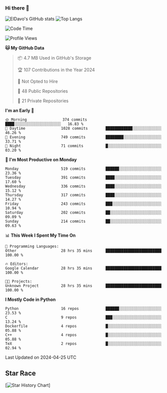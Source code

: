 ### Hi there 👋
![ElDavo's GitHub stats](https://github-readme-stats.vercel.app/api?username=ElDavoo&show_icons=true&theme=chartreuse-dark)
![Top Langs](https://github-readme-stats.vercel.app/api/top-langs/?username=ElDavoo&theme=chartreuse-dark&layout=compact)

<!--START_SECTION:waka-->
![Code Time](http://img.shields.io/badge/Code%20Time-1%2C253%20hrs%2047%20mins-blue)

![Profile Views](http://img.shields.io/badge/Profile%20Views-2-blue)

**🐱 My GitHub Data** 

> 📦 4.7 MB Used in GitHub's Storage 
 > 
> 🏆 107 Contributions in the Year 2024
 > 
> 🚫 Not Opted to Hire
 > 
> 📜 48 Public Repositories 
 > 
> 🔑 21 Private Repositories 
 > 
**I'm an Early 🐤** 

```text
🌞 Morning                374 commits         ████░░░░░░░░░░░░░░░░░░░░░   16.83 % 
🌆 Daytime                1028 commits        ████████████░░░░░░░░░░░░░   46.26 % 
🌃 Evening                749 commits         ████████░░░░░░░░░░░░░░░░░   33.71 % 
🌙 Night                  71 commits          █░░░░░░░░░░░░░░░░░░░░░░░░   03.20 % 
```
📅 **I'm Most Productive on Monday** 

```text
Monday                   519 commits         ██████░░░░░░░░░░░░░░░░░░░   23.36 % 
Tuesday                  391 commits         ████░░░░░░░░░░░░░░░░░░░░░   17.60 % 
Wednesday                336 commits         ████░░░░░░░░░░░░░░░░░░░░░   15.12 % 
Thursday                 317 commits         ████░░░░░░░░░░░░░░░░░░░░░   14.27 % 
Friday                   243 commits         ███░░░░░░░░░░░░░░░░░░░░░░   10.94 % 
Saturday                 202 commits         ██░░░░░░░░░░░░░░░░░░░░░░░   09.09 % 
Sunday                   214 commits         ██░░░░░░░░░░░░░░░░░░░░░░░   09.63 % 
```


📊 **This Week I Spent My Time On** 

```text
💬 Programming Languages: 
Other                    28 hrs 35 mins      █████████████████████████   100.00 % 

🔥 Editors: 
Google Calendar          28 hrs 35 mins      █████████████████████████   100.00 % 

🐱‍💻 Projects: 
Unknown Project          28 hrs 35 mins      █████████████████████████   100.00 % 
```

**I Mostly Code in Python** 

```text
Python                   16 repos            ██████░░░░░░░░░░░░░░░░░░░   23.53 % 
C                        9 repos             ███░░░░░░░░░░░░░░░░░░░░░░   13.24 % 
Dockerfile               4 repos             █░░░░░░░░░░░░░░░░░░░░░░░░   05.88 % 
C++                      4 repos             █░░░░░░░░░░░░░░░░░░░░░░░░   05.88 % 
TeX                      2 repos             █░░░░░░░░░░░░░░░░░░░░░░░░   02.94 % 
```




 Last Updated on 2024-04-25 UTC
<!--END_SECTION:waka-->

## Star Race

[![Star History Chart](https://api.star-history.com/svg?repos=ElDavoo/WhatsApp-Crypt14-Crypt15-Decrypter,ElDavoo/TuringOS,EliteAndroidApps/WhatsApp-Crypt12-Decrypter,KnugiHK/Whatsapp-Chat-Exporter&type=Date)]
